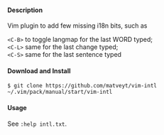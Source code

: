 #### Description

Vim plugin to add few missing i18n bits, such as

`<C-B>` to toggle langmap for the last WORD typed;<br/>
`<C-L>` same for the last change typed;<br/>
`<C-S>` same for the last sentence typed

#### Download and Install

```
$ git clone https://github.com/matveyt/vim-intl ~/.vim/pack/manual/start/vim-intl
```

#### Usage

See `:help intl.txt`.
